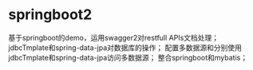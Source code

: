 # springboot2
基于springboot的demo，运用swagger2对restfull APIs文档处理；
jdbcTmplate和spring-data-jpa对数据库的操作；
配置多数据源和分别使用jdbcTmplate和spring-data-jpa访问多数据源；
整合springboot和mybatis；

